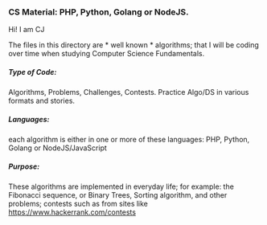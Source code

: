 ### CS Material:  PHP, Python, Golang or NodeJS.


Hi! I am CJ

The files in this directory are * well known * algorithms; that I will be coding over time when studying Computer Science Fundamentals.

##### Type of Code: 
Algorithms, Problems, Challenges, Contests. Practice Algo/DS in various formats and stories.

##### Languages: 
each algorithm is either in one or more of these languages:  PHP, Python, Golang or NodeJS/JavaScript

##### Purpose: 
These algorithms are implemented in everyday life; for example: the Fibonacci sequence, or Binary Trees, Sorting algorithm, and other problems; contests such as from sites like https://www.hackerrank.com/contests
